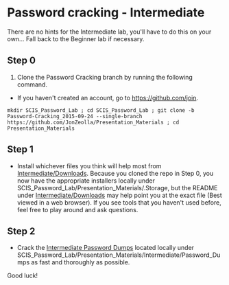 # Password cracking - Intermediate  

There are no hints for the Intermediate lab, you'll have to do this on your own...  Fall back to the Beginner lab if necessary.  

## Step 0
1. Clone the Password Cracking branch by running the following command.
  * If you haven't created an account, go to https://github.com/join.
```
mkdir SCIS_Password_Lab ; cd SCIS_Password_Lab ; git clone -b Password-Cracking_2015-09-24 --single-branch https://github.com/JonZeolla/Presentation_Materials ; cd Presentation_Materials
```

## Step 1  
* Install whichever files you think will help most from [Intermediate/Downloads](https://github.com/JonZeolla/Presentation_Materials/tree/Password-Cracking_2015-09-24/Intermediate/Downloads).  Because you cloned the repo in Step 0, you now have the appropriate installers locally under SCIS_Password_Lab/Presentation_Materials/.Storage, but the README under [Intermediate/Downloads](https://github.com/JonZeolla/Presentation_Materials/tree/Password-Cracking_2015-09-24/Intermediate/Downloads) may help point you at the exact file (Best viewed in a web browser).  If you see tools that you haven't used before, feel free to play around and ask questions.  

## Step 2  
* Crack the [Intermediate Password Dumps](https://github.com/JonZeolla/Presentation_Materials/tree/Password-Cracking_2015-09-24/Intermediate/Password_Dumps) located locally under SCIS_Password_Lab/Presentation_Materials/Intermediate/Password_Dumps as fast and thoroughly as possible.  

Good luck!  

